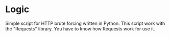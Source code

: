 # Logic
Simple script for HTTP brute forcing written in Python.
This script work with the "Requests" library.
You have to know how Requests work for use it.
